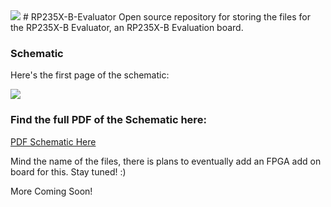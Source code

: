 <image src="Images/RP235X-B_Rendering.png">
# RP235X-B-Evaluator
Open source repository for storing the files for the RP235X-B Evaluator, an RP235X-B Evaluation board.

### Schematic

Here's the first page of the schematic:

<image src="Images/RP235X_FPGA.svg">

### Find the full PDF of the Schematic here:

[PDF Schematic Here](RP235X_FPGA.pdf)

Mind the name of the files, there is plans to eventually add an FPGA add on board for this. Stay tuned! :)

More Coming Soon!
